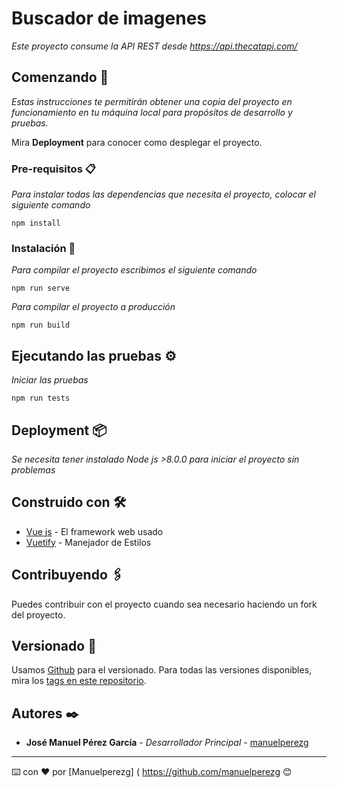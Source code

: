# Buscador de imagenes

_Este proyecto consume la API REST desde https://api.thecatapi.com/_

## Comenzando 🚀

_Estas instrucciones te permitirán obtener una copia del proyecto en funcionamiento en tu máquina local para propósitos de desarrollo y pruebas._

Mira **Deployment** para conocer como desplegar el proyecto.


### Pre-requisitos 📋

_Para instalar todas las dependencias que necesita el proyecto, colocar el siguiente comando_

```
npm install
```

### Instalación 🔧

_Para compilar el proyecto escribimos el siguiente comando_

```
npm run serve
```
_Para compilar el proyecto a producción_

```
npm run build
```

## Ejecutando las pruebas ⚙️

_Iniciar las pruebas_

```
npm run tests
```

## Deployment 📦

_Se necesita tener instalado Node js >8.0.0 para iniciar el proyecto sin problemas_

## Construido con 🛠️

* [Vue js](https://vuejs.org/v2/guide/) - El framework web usado
* [Vuetify](https://vuetifyjs.com/en/getting-started/quick-start) - Manejador de Estilos


## Contribuyendo 🖇️

Puedes contribuir con el proyecto cuando sea necesario haciendo un fork del proyecto.

## Versionado 📌

Usamos [Github](https://github.com/) para el versionado. Para todas las versiones disponibles, mira los [tags en este repositorio](https://github.com/manuelperezg/TheCatAPI/tags).

## Autores ✒️


* **José Manuel Pérez García** - *Desarrollador Principal* - [manuelperezg](https://github.com/manuelperezg/)




---
⌨️ con ❤️ por [Manuelperezg] ( https://github.com/manuelperezg 😊
